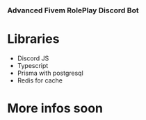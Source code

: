 ### Advanced Fivem RolePlay Discord Bot

# Libraries

- Discord JS
- Typescript
- Prisma with postgresql
- Redis for cache

# More infos soon
